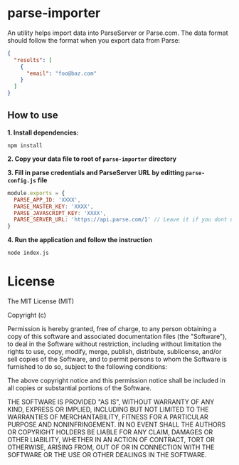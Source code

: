 # parse-importer

An utility helps import data into ParseServer or Parse.com.
The data format should follow the format when you export data from Parse:

```json
{
  "results": [
    {
      "email": "foo@baz.com"
    }
  ]
}
```

## How to use

**1. Install dependencies:**
```
npm install
```

**2. Copy your data file to root of `parse-importer` directory**

**3. Fill in parse credentials and ParseServer URL by editting `parse-config.js` file**
```javascript
module.exports = {
  PARSE_APP_ID: 'XXXX',
  PARSE_MASTER_KEY: 'XXXX',
  PARSE_JAVASCRIPT_KEY: 'XXXX',
  PARSE_SERVER_URL: 'https://api.parse.com/1' // Leave it if you dont use ParseServer
}
```

**4. Run the application and follow the instruction**
```bash
node index.js
```

# License
The MIT License (MIT)

Copyright (c) <year> <copyright holders>

Permission is hereby granted, free of charge, to any person obtaining a copy of this software and associated documentation files (the "Software"), to deal in the Software without restriction, including without limitation the rights to use, copy, modify, merge, publish, distribute, sublicense, and/or sell copies of the Software, and to permit persons to whom the Software is furnished to do so, subject to the following conditions:

The above copyright notice and this permission notice shall be included in all copies or substantial portions of the Software.

THE SOFTWARE IS PROVIDED "AS IS", WITHOUT WARRANTY OF ANY KIND, EXPRESS OR IMPLIED, INCLUDING BUT NOT LIMITED TO THE WARRANTIES OF MERCHANTABILITY, FITNESS FOR A PARTICULAR PURPOSE AND NONINFRINGEMENT. IN NO EVENT SHALL THE AUTHORS OR COPYRIGHT HOLDERS BE LIABLE FOR ANY CLAIM, DAMAGES OR OTHER LIABILITY, WHETHER IN AN ACTION OF CONTRACT, TORT OR OTHERWISE, ARISING FROM, OUT OF OR IN CONNECTION WITH THE SOFTWARE OR THE USE OR OTHER DEALINGS IN THE SOFTWARE.
